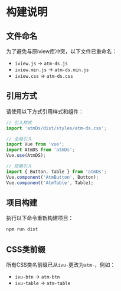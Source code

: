 # 构建说明

## 文件命名

为了避免与原iview库冲突，以下文件已重命名：

- `iview.js` → `atm-ds.js`
- `iview.min.js` → `atm-ds.min.js`
- `iview.css` → `atm-ds.css`

## 引用方式

请使用以下方式引用样式和组件：

```js
// 引入样式
import 'atmDs/dist/styles/atm-ds.css';

// 全局引入
import Vue from 'vue';
import AtmDS from 'atmDs';
Vue.use(AtmDS);

// 按需引入
import { Button, Table } from 'atmDs';
Vue.component('AtmButton', Button);
Vue.component('AtmTable', Table);
```

## 项目构建

执行以下命令重新构建项目：

```bash
npm run dist
```

## CSS类前缀

所有CSS类名前缀已从`ivu-`更改为`atm-`，例如：

- `ivu-btn` → `atm-btn`
- `ivu-table` → `atm-table` 